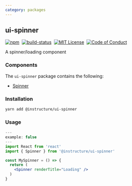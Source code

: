 ```yaml
---
category: packages
---
```


## ui-spinner

[![npm][npm]][npm-url]&nbsp;
[![build-status][build-status]][build-status-url]&nbsp;
[![MIT License][license-badge]][LICENSE]&nbsp;
[![Code of Conduct][coc-badge]][coc]

A spinner/loading component

### Components
The `ui-spinner` package contains the following:
- [Spinner](#Spinner)


### Installation

```sh
yarn add @instructure/ui-spinner
```

### Usage
```jsx
---
example: false
---
import React from 'react'
import { Spinner } from '@instructure/ui-spinner'

const MySpinner = () => {
  return (
    <Spinner renderTitle="Loading" />
  )
}
```

[npm]: https://img.shields.io/npm/v/@instructure/ui-spinner.svg
[npm-url]: https://npmjs.com/package/@instructure/ui-spinner

[build-status]: https://travis-ci.org/instructure/instructure-ui.svg?branch=master
[build-status-url]: https://travis-ci.org/instructure/instructure-ui "Travis CI"

[license-badge]: https://img.shields.io/npm/l/instructure-ui.svg?style=flat-square
[license]: https://github.com/instructure/instructure-ui/blob/master/LICENSE

[coc-badge]: https://img.shields.io/badge/code%20of-conduct-ff69b4.svg?style=flat-square
[coc]: https://github.com/instructure/instructure-ui/blob/master/CODE_OF_CONDUCT.md

